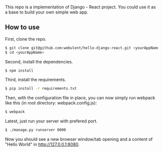 This repo is a implementation of Django - React project. You could use it as a base to build your own simple web app.

## How to use

First, clone the repo.

```bash
$ git clone git@github.com:webulent/hello-django-react.git <yourAppName>
$ cd <yourAppName>
```

Second, install the dependencies.

```bash
$ npm install
```

Third, install the requirements.

```bash
$ pip install -r requirements.txt
```

Then, with the configuration file in place, you can now simply run webpack like this (in root directory: webpack.config.js):

```bash
$ webpack
```

Latest, just run your server with prefered port.
```bash
$ ./manage.py runserver 8000
```

Now you should see a new browser window/tab opening and a content of "Hello World" in http://127.0.0.1:8080.